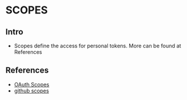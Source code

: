 # SCOPES

## Intro
* Scopes define the access for personal tokens. More can be found at References

## References
* [OAuth Scopes](https://developer.github.com/apps/building-oauth-apps/understanding-scopes-for-oauth-apps/)
* [github scopes](https://github.com/settings/tokens/new)
